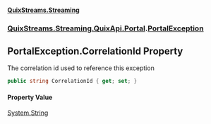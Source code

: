 #### [QuixStreams.Streaming](index.md 'index')
### [QuixStreams.Streaming.QuixApi.Portal](QuixStreams.Streaming.QuixApi.Portal.md 'QuixStreams.Streaming.QuixApi.Portal').[PortalException](PortalException.md 'QuixStreams.Streaming.QuixApi.Portal.PortalException')

## PortalException.CorrelationId Property

The correlation id used to reference this exception

```csharp
public string CorrelationId { get; set; }
```

#### Property Value
[System.String](https://docs.microsoft.com/en-us/dotnet/api/System.String 'System.String')